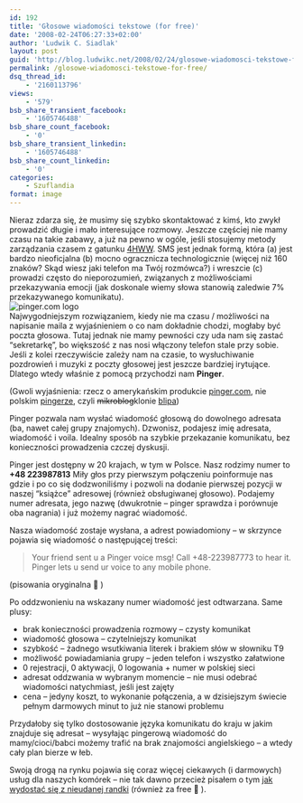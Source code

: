 ```yaml
---
id: 192
title: 'Głosowe wiadomości tekstowe (for free)'
date: '2008-02-24T06:27:33+02:00'
author: 'Ludwik C. Siadlak'
layout: post
guid: 'http://blog.ludwikc.net/2008/02/24/glosowe-wiadomosci-tekstowe-for-free/'
permalink: /glosowe-wiadomosci-tekstowe-for-free/
dsq_thread_id:
    - '2160113796'
views:
    - '579'
bsb_share_transient_facebook:
    - '1605746488'
bsb_share_count_facebook:
    - '0'
bsb_share_transient_linkedin:
    - '1605746488'
bsb_share_count_linkedin:
    - '0'
categories:
    - Szuflandia
format: image
---
```


Nieraz zdarza się, że musimy się szybko skontaktować z kimś, kto zwykł prowadzić długie i mało interesujące rozmowy. Jeszcze częściej nie mamy czasu na takie zabawy, a już na pewno w ogóle, jeśli stosujemy metody zarządzania czasem z gatunku [4HWW](http://fourhourworkweek.com "4 Hour Workweek by Tim Ferriss"). SMS jest jednak formą, która (a) jest bardzo nieoficjalna (b) mocno ogracznicza technologicznie (więcej niż 160 znaków? Skąd wiesz jaki telefon ma Twój rozmówca?) i wreszcie (c) prowadzi często do nieporozumień, związanych z możliwościami przekazywania emocji (jak doskonale wiemy słowa stanowią zaledwie 7% przekazywanego komunikatu).  
![pinger.com logo](http://personaldevelopment.pl/wp-content/uploads/2008/02/pinger11.png)  
Najwygodniejszym rozwiązaniem, kiedy nie ma czasu / możliwości na napisanie maila z wyjaśnieniem o co nam dokładnie chodzi, mogłaby być poczta głosowa. Tutaj jednak nie mamy pewności czy uda nam się zastać “sekretarkę”, bo większość z nas nosi włączony telefon stale przy sobie. Jeśli z kolei rzeczywiście zależy nam na czasie, to wysłuchiwanie pozdrowień i muzyki z poczty głosowej jest jeszcze bardziej irytujące. Dlatego wtedy właśnie z pomocą przychodzi nam **Pinger**.  
  
(Gwoli wyjaśnienia: rzecz o amerykańskim produkcie [pinger.com](http://pinger.com), nie polskim [pingerze](http://pinger.pl), czyli <del datetime="2008-02-23T15:23:32+00:00">mikroblog</del>klonie [blipa](http://blip.pl))

Pinger pozwala nam wysłać wiadomość głosową do dowolnego adresata (ba, nawet całej grupy znajomych). Dzwonisz, podajesz imię adresata, wiadomość i voila. Idealny sposób na szybkie przekazanie komunikatu, bez konieczności prowadzenia czczej dyskusji.

Pinger jest dostępny w 20 krajach, w tym w Polsce. Nasz rodzimy numer to **+48 223987813** Miły głos przy pierwszym połączeniu poinformuje nas gdzie i po co się dodzwoniliśmy i pozwoli na dodanie pierwszej pozycji w naszej “książce” adresowej (również obsługiwanej głosowo). Podajemy numer adresata, jego nazwę (dwukrotnie – pinger sprawdza i porównuje oba nagrania) i już możemy nagrać wiadomość.

Nasza wiadomość zostaje wysłana, a adrest powiadomiony – w skrzynce pojawia się wiadomość o następującej treści:

> Your friend sent u a Pinger voice msg! Call +48-223987773 to hear it. Pinger lets u send ur voice to any mobile phone.

(pisowania oryginalna 🙂 )

Po oddzwonieniu na wskazany numer wiadomość jest odtwarzana. Same plusy:

- brak konieczności prowadzenia rozmowy – czysty komunikat
- wiadomość głosowa – czytelniejszy komunikat
- szybkość – żadnego wsutkiwania literek i brakiem słów w słowniku T9
- możliwość powiadamiania grupy – jeden telefon i wszystko załatwione
- 0 rejestracji, 0 aktywacji, 0 logowania + numer w polskiej sieci
- adresat oddzwania w wybranym momencie – nie musi odebrać wiadomości natychmiast, jeśli jest zajęty
- cena – jedyny koszt, to wykonanie połączenia, a w dzisiejszym świecie pełnym darmowych minut to już nie stanowi problemu

Przydałoby się tylko dostosowanie języka komunikatu do kraju w jakim znajduje się adresat – wysyłając pingerową wiadomość do mamy/cioci/babci możemy trafić na brak znajomości angielskiego – a wtedy cały plan bierze w łeb.

Swoją drogą na rynku pojawia się coraz więcej ciekawych (i darmowych) usług dla naszych komórek – nie tak dawno przecież pisałem o tym [jak wydostać się z nieudanej randki](http://blog.ludwikc.net/2007/08/27/nieudana-randka-emergency-call-na-zyczenie/) (również za free 🙂 ).